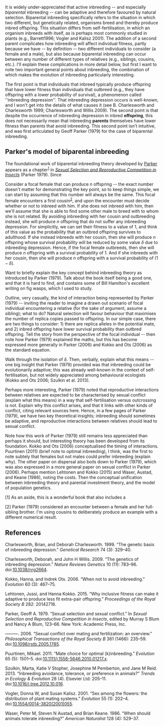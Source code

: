It is widely under-appreciated that active inbreeding -- and especially
*biparental* inbreeding -- can be adaptive and therefore favoured by
natural selection. Biparental inbreeding specifically refers to the
situation in which two different, but genetically related, organisms
breed and thereby produce inbred offspring. This situation differs from
self-fertilisation, in which an organism inbreeds with itself, as is
perhaps most commonly studied in plants (e.g., Barrett1996; Vogler and
Kalisz 2001). The addition of a second parent complicates how inbreeding
will affect individual fitness, partly because we have -- by definition
-- two different individuals to consider (a female and a male), but also
because biparental inbreeding can occur between any number of different
types of relatives (e.g., siblings, cousins, etc.). I'll explain these
complications in more detail below, but first I want to note two
important general points about inbreeding, the combination of which
makes the evolution of inbreeding particularly interesting.

The first point is that individuals that inbreed typically produce
offspring that have lower fitness than individuals that outbreed (e.g.,
they have offspring with a lower probability of survival), a phenomenon
called ''inbreeding depression''. That inbreeding depression occurs is
well-known, and I won't get into the details of what causes it (see B.
Charlesworth and Charlesworth 1999; Charlesworth and Willis 2009). The
second point is that despite the occurrence of inbreeding depression in
inbred **offspring**, this does not necessarily mean that inbreeding
**parents** themselves have lower fitness than parents that avoid
inbreeding. This second point isn't intuitive, and was first articulated
by Geoff Parker (1979) for the case of biparental inbreeding.

Parker's model of biparental inbreeding
---------------------------------------

The foundational work of biparental inbreeding theory developed by
[Parker](https://en.wikipedia.org/wiki/Geoff_Parker) appears as a
chapter<sup>[1](#foot1)</sup> in [*Sexual Selection and Reproductive
Competition in
Insects*](https://www.amazon.co.uk/Sexual-Selection-Reproductive-Competition-Insects/dp/0124145760)
(Parker 1979). Since

Consider a focal female that can produce *n* offspring -- the exact
number doesn't matter for demonstrating the key point, so to keep things
simple, we can start by assuming that this number will always be the
same. This focal female encounters a first cousin<sup>[2](#foot2)</sup>,
and upon the encounter must decide whether or not to inbreed with him.
If she does not inbreed with him, then we'll assume that she is able to
find some other male to breed with to whom she is not related. By
avoiding inbreeding with her cousin and outbreeding instead, she will
produce *n* offspring that do not suffer any inbreeding depression. For
simplicitly, we can set their fitness to a value of 1, and think of this
value as the probability that an outbred offspring survives to
adulthood. If she instead inbreeds with her cousin, then she will
produce *n* offspring whose survival probability will be reduced by some
value *δ* due to inbreeding depression. Hence, if the focal female
outbreeds, then she will produce *n* offspring with a survival
probability of 1. And if she inbreeds with her cousin, then she will
produce *n* offspring with a survival probability of (1 − *δ*).

Want to briefly explain the key concept behind inbreeding theory as
introduced by Parker (1979). Talk about the book itself being a good
one, and that it is hard to find, and contains some of Bill Hamilton's
excellent writing on fig wasps, which I used to study.

Outline, very casually, the kind of interaction being represented by
Parker (1979) -- inviting the reader to imagine a drawn out scenario of
focal individual encountering a relative (for the sake of argument,
assume a sibling); what to do? Natural selection will favour behaviour
that maximises the number of replica copies passed to offspring. In our
simple case, there are two things to consider: 1) there are replica
alleles in the potential mate, and 2) inbred offspring have lower
survival probability than outbred offspring. Tell the story from the
perspective of the focal individual -- then note how Parker (1979)
explained the maths, but this has become expressed more generally in
Parker (2006) and Kokko and Ots (2006) as the standard equation.

Walk through the isolation of *δ*. Then, verbally, explain what this
means -- one big insight that Parker (1979) provided was that inbreeding
could be evolutionarily adaptive; this was already well-known in the
context of self-fertilisation, but not widely appreciated among
behavioural ecologists (Kokko and Ots 2006; Szulkin et al. 2013).

Perhaps more interesting, Parker (1979) noted that reproductive
interactions between relatives are expected to be characterised by
sexual conflict (explain what this means) in a way that
self-fertilisation versus outcrossing is not. Explain why this conflict
arises, and that it links with other kinds of conflict, citing relevant
sources here. Hence, in a few pages of Parker (1979), we have two key
theoretical insights; inbreeding should sometimes be adaptive, and
reproductive interactions between relatives should lead to sexual
conflict.

Note how this work of Parker (1979) still remains less appreciated than
perhaps it should, but interesting theory has been developed from its
foundation. Kokko and Ots (2006) conceptualised the timing of
interactions. Puurtinen (2011) (brief note to optimal inbreeding), I
think, was the first to note subtely that females but not males could
prefer inbreeding (explain why). The other paper on dispersal also boils
down to Parker (1979), which was also expressed in a more general paper
on sexual conflict in Parker (2006). Perhaps mention Lehtonen and Kokko
(2015) and Waser, Austad, and Keane (1986), noting the costs. Then the
conceptual unification between inbreeding theory and parental investment
theory, and the model of population genetics.

<a name="foot1">\[1\]</a> As an aside, this is a wonderful book that
also includes a

<a name="foot2">\[2\]</a> Parker (1979) considered an encounter between
a female and her full-sibling brother. I'm using cousins to deliberately
produce an example with a different numerical result.

References
----------

Charlesworth, Brian, and Deborah Charlesworth. 1999. “The genetic basis
of inbreeding depression.” *Genetical Research* 74 (3): 329–40.

Charlesworth, Deborah, and John H Willis. 2009. “The genetics of
inbreeding depression.” *Nature Reviews Genetics* 10 (11): 783–96.
doi:[10.1038/nrg2664](https://doi.org/10.1038/nrg2664).

Kokko, Hanna, and Indrek Ots. 2006. “When not to avoid inbreeding.”
*Evolution* 60 (3): 467–75.

Lehtonen, Jussi, and Hanna Kokko. 2015. “Why inclusive fitness can make
it adaptive to produce less fit extra-pair offspring.” *Proceedings of
the Royal Society B* 282: 20142716.

Parker, Geoff A. 1979. “Sexual selection and sexual conflict.” In
*Sexual Selection and Reproductive Competition in Insects*, edited by
Murray S Blum and Nancy A Blum, 123–66. New York: Academic Press, Inc.

———. 2006. “Sexual conflict over mating and fertilization: an overview.”
*Philosophical Transactions of the Royal Society B* 361 (1466): 235–59.
doi:[10.1098/rstb.2005.1785](https://doi.org/10.1098/rstb.2005.1785).

Puurtinen, Mikael. 2011. “Mate choice for optimal (k)inbreeding.”
*Evolution* 65 (5): 1501–5.
doi:[10.1111/j.1558-5646.2010.01217.x](https://doi.org/10.1111/j.1558-5646.2010.01217.x).

Szulkin, Marta, Katie V Stopher, Josephine M Pemberton, and Jane M Reid.
2013. “Inbreeding avoidance, tolerance, or preference in animals?”
*Trends in Ecology & Evolution* 28 (4). Elsevier Ltd: 205–11.
doi:[10.1016/j.tree.2012.10.016](https://doi.org/10.1016/j.tree.2012.10.016).

Vogler, Donna W, and Susan Kalisz. 2001. “Sex among the flowers: the
distribution of plant mating systems.” *Evolution* 55 (1): 202–4.
doi:[10.1554/0014-3820(2001)055](https://doi.org/10.1554/0014-3820(2001)055).

Waser, Peter M, Steven N Austad, and Brian Keane. 1986. “When should
animals tolerate inbreeding?” *American Naturalist* 128 (4): 529–37.

